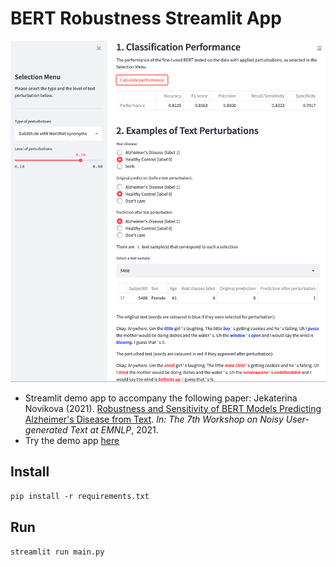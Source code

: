 # BERT Robustness Streamlit App

![screenshot](img/screenshot.png)

- Streamlit demo app to accompany the following paper: Jekaterina Novikova (2021). [Robustness and Sensitivity of BERT Models Predicting Alzheimer's Disease from Text](https://arxiv.org/abs/2109.11888). *In: The 7th Workshop on Noisy User-generated Text at EMNLP*, 2021.
- Try the demo app [here](https://share.streamlit.io/jeknov/bert-robustness/main/main.py)

## Install
`pip install -r requirements.txt`

## Run
`streamlit run main.py`
